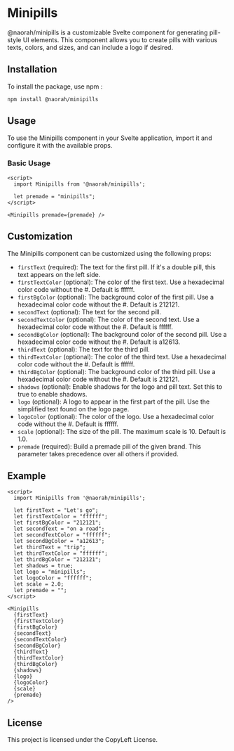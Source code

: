 # Minipills

@naorah/minipills is a customizable Svelte component for generating pill-style UI elements. This component allows you to create pills with various texts, colors, and sizes, and can include a logo if desired.

## Installation

To install the package, use npm :

```
npm install @naorah/minipills
```

## Usage

To use the Minipills component in your Svelte application, import it and configure it with the available props.

### Basic Usage

```svelte
<script>
  import Minipills from '@naorah/minipills';

  let premade = "minipills";
</script>

<Minipills premade={premade} />
```

## Customization

The Minipills component can be customized using the following props:

- `firstText` (required): The text for the first pill. If it's a double pill, this text appears on the left side.
- `firstTextColor` (optional): The color of the first text. Use a hexadecimal color code without the #. Default is ffffff.
- `firstBgColor` (optional): The background color of the first pill. Use a hexadecimal color code without the #. Default is 212121.
- `secondText` (optional): The text for the second pill.
- `secondTextColor` (optional): The color of the second text. Use a hexadecimal color code without the #. Default is ffffff.
- `secondBgColor` (optional): The background color of the second pill. Use a hexadecimal color code without the #. Default is a12613.
- `thirdText` (optional): The text for the third pill.
- `thirdTextColor` (optional): The color of the third text. Use a hexadecimal color code without the #. Default is ffffff.
- `thirdBgColor` (optional): The background color of the third pill. Use a hexadecimal color code without the #. Default is 212121.
- `shadows` (optional): Enable shadows for the logo and pill text. Set this to true to enable shadows.
- `logo` (optional): A logo to appear in the first part of the pill. Use the simplified text found on the logo page.
- `logoColor` (optional): The color of the logo. Use a hexadecimal color code without the #. Default is ffffff.
- `scale` (optional): The size of the pill. The maximum scale is 10. Default is 1.0.
- `premade` (required): Build a premade pill of the given brand. This parameter takes precedence over all others if provided.

## Example

```svelte
<script>
  import Minipills from '@naorah/minipills';

  let firstText = "Let's go";
  let firstTextColor = "ffffff";
  let firstBgColor = "212121";
  let secondText = "on a road";
  let secondTextColor = "ffffff";
  let secondBgColor = "a12613";
  let thirdText = "trip";
  let thirdTextColor = "ffffff";
  let thirdBgColor = "212121";
  let shadows = true;
  let logo = "minipills";
  let logoColor = "ffffff";
  let scale = 2.0;
  let premade = "";
</script>

<Minipills
  {firstText}
  {firstTextColor}
  {firstBgColor}
  {secondText}
  {secondTextColor}
  {secondBgColor}
  {thirdText}
  {thirdTextColor}
  {thirdBgColor}
  {shadows}
  {logo}
  {logoColor}
  {scale}
  {premade}
/>
```

## License

This project is licensed under the CopyLeft License.